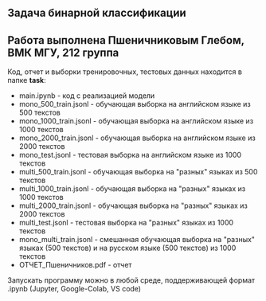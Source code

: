 ##  Задача бинарной классификации

## Работа выполнена Пшеничниковым Глебом, ВМК МГУ, 212 группа

Код, отчет и выборки тренировочных, тестовых данных находится в папке **task**:
* main.ipynb - код с реализацией модели  
* mono_500_train.jsonl - обучающая выборка на английском языке из 500 текстов
* mono_1000_train.jsonl - обучающая выборка на английском языке из 1000 текстов
* mono_2000_train.jsonl - обучающая выборка на английском языке из 2000 текстов
* mono_test.jsonl - тестовая выборка на английском языке из 1000 текстов
* multi_500_train.jsonl - обучающая выборка на "разных" языках из 500 текстов
* multi_1000_train.jsonl - обучающая выборка на "разных" языках из 1000 текстов
* multi_2000_train.jsonl - обучающая выборка на "разных" языках из 2000 текстов
* multi_test.jsonl - тестовая выборка на "разных" языках из 1000 текстов
* mono_multi_train.jsonl - смешанная обучающая выборка на "разных" языках (500 текстов) и на русском языке (500 текстов) из 1000 текстов
* ОТЧЕТ_Пшеничников.pdf - отчет  

Запускать программу можно в любой среде, поддерживающей формат .ipynb (Jupyter, Google-Colab, VS code)


